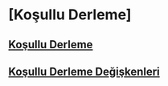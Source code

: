 # [Koşullu Derleme]
## [Koşullu Derleme](conditional-compilation-javascript.md)
## [Koşullu Derleme Değişkenleri](conditional-compilation-variables-javascript.md)